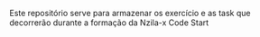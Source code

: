 Este repositório serve para armazenar os exercício e as task que decorrerão durante a formação da Nzila-x Code Start
